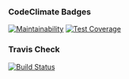 <h3>CodeClimate Badges</h3>

[![Maintainability](https://api.codeclimate.com/v1/badges/95b4136a63034cb354ee/maintainability)](https://codeclimate.com/github/whitehamster26/python-project-lvl2/maintainability) [![Test Coverage](https://api.codeclimate.com/v1/badges/95b4136a63034cb354ee/test_coverage)](https://codeclimate.com/github/whitehamster26/python-project-lvl2/test_coverage)

<h3>Travis Check</h3>

[![Build Status](https://travis-ci.org/whitehamster26/python-project-lvl2.svg?branch=master)](https://travis-ci.org/whitehamster26/python-project-lvl2)